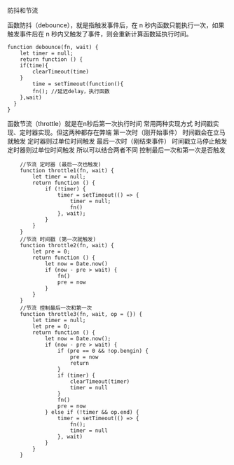 防抖和节流

函数防抖（debounce），就是指触发事件后，在 n 秒内函数只能执行一次，如果触发事件后在 n 秒内又触发了事件，则会重新计算函数延执行时间。

```
function debounce(fn, wait) {
	let timer = null;
	return function () {
  	if(time){
    	clearTimeout(time)
    }
 		time = setTimeout(function(){
        fn(); //延迟delay，执行函数
    },wait)
  }
}

```

函数节流（throttle）就是在n秒后第一次执行时间
常用两种实现方式 时间戳实现、定时器实现。但这两种都存在弊端
第一次时（刚开始事件） 时间戳会在立马就触发 定时器则过单位时间触发
最后一次时（刚结束事件） 时间戳立马停止触发 定时器则过单位时间触发
所以可以结合两者不同 控制最后一次和第一次是否触发


```
    //节流 定时器 (最后一次也触发)
    function throttle1(fn, wait) {
        let timer = null;
        return function () {
            if (!timer) {
                timer = setTimeout(() => {
                    timer = null;
                    fn()
                }, wait);
            }
        }
    }
    //节流 时间戳 (第一次就触发)
    function throttle2(fn, wait) {
        let pre = 0;
        return function () {
            let now = Date.now()
            if (now - pre > wait) {
                fn()
                pre = now
            }
        }
    }
    //节流 控制最后一次和第一次
    function throttle3(fn, wait, op = {}) {
        let timer = null;
        let pre = 0;
        return function () {
            let now = Date.now();
            if (now - pre > wait) {
                if (pre == 0 && !op.bengin) {
                    pre = now
                    return
                }
                if (timer) {
                    clearTimeout(timer)
                    timer = null
                }
                fn()
                pre = now
            } else if (!timer && op.end) {
                timer = setTimeout(() => {
                    fn();
                    timer = null
                }, wait)
            }
        }
    }


```